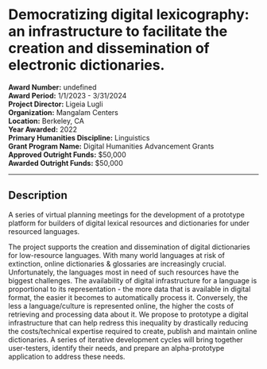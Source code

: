 
# Democratizing digital lexicography: an infrastructure to facilitate the creation and dissemination of electronic dictionaries.

**Award Number:** undefined  
**Award Period:** 1/1/2023 - 3/31/2024  
**Project Director:** Ligeia  Lugli  
**Organization:** Mangalam Centers  
**Location:** Berkeley, CA  
**Year Awarded:** 2022  
**Primary Humanities Discipline:** Linguistics  
**Grant Program Name:** Digital Humanities Advancement Grants  
**Approved Outright Funds:** $50,000  
**Awarded Outright Funds:** $50,000  

---

## Description

<p>A series of virtual planning meetings for the
development of a prototype platform for builders of digital lexical resources
and dictionaries for under resourced languages.</p>
<p>The project supports the creation and dissemination of digital dictionaries for low-resource languages. With many world languages at risk of extinction, online dictionaries & glossaries are increasingly crucial. Unfortunately, the languages most in need of such resources have the biggest challenges. The availability of digital infrastructure for a language is proportional to its representation - the more data that is available in digital format, the easier it becomes to automatically process it. Conversely, the less a language/culture is represented online, the higher the costs of retrieving and processing data about it. We propose to prototype a digital infrastructure that can help redress this inequality by drastically reducing the costs/technical expertise required to create, publish and maintain online dictionaries. A series of iterative development cycles will bring together user-testers, identify their needs, and prepare an alpha-prototype application to address these needs.</p>
